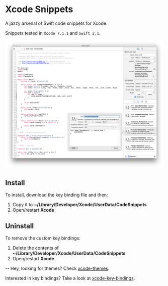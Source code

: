 # Xcode Snippets
A jazzy arsenal of Swift code snippets for Xcode.

Snippets tested in `Xcode 7.1.1` and `Swift 2.1`.

![screenshot](https://raw.githubusercontent.com/adrfer/xcode-snippets/master/Screenshot.png)

## Install

To install, download the key binding file and then:

1. Copy it to **~/Library/Developer/Xcode/UserData/CodeSnippets**
2. Open/restart **Xcode**

## Uninstall

To remove the custom key bindings:

1. Delete the contents of **~/Library/Developer/Xcode/UserData/CodeSnippets**
2. Open/restart **Xcode**

--
Hey, looking for themes? Check [xcode-themes](https://github.com/adrfer/xcode-themes).

Interested in key bindings? Take a look at [xcode-key-bindings](https://github.com/adrfer/xcode-key-bindings).